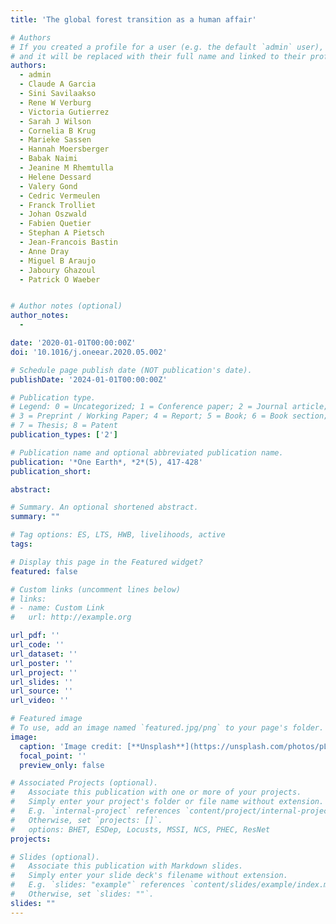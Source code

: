 ```yaml
---
title: 'The global forest transition as a human affair'

# Authors
# If you created a profile for a user (e.g. the default `admin` user), write the username (folder name) here
# and it will be replaced with their full name and linked to their profile.
authors:
  - admin
  - Claude A Garcia
  - Sini Savilaakso
  - Rene W Verburg
  - Victoria Gutierrez
  - Sarah J Wilson
  - Cornelia B Krug
  - Marieke Sassen
  - Hannah Moersberger
  - Babak Naimi
  - Jeanine M Rhemtulla
  - Helene Dessard
  - Valery Gond
  - Cedric Vermeulen
  - Franck Trolliet
  - Johan Oszwald
  - Fabien Quetier
  - Stephan A Pietsch
  - Jean-Francois Bastin
  - Anne Dray
  - Miguel B Araujo
  - Jaboury Ghazoul
  - Patrick O Waeber


# Author notes (optional)
author_notes:
  -

date: '2020-01-01T00:00:00Z'
doi: '10.1016/j.oneear.2020.05.002'

# Schedule page publish date (NOT publication's date).
publishDate: '2024-01-01T00:00:00Z'

# Publication type.
# Legend: 0 = Uncategorized; 1 = Conference paper; 2 = Journal article;
# 3 = Preprint / Working Paper; 4 = Report; 5 = Book; 6 = Book section;
# 7 = Thesis; 8 = Patent
publication_types: ['2']

# Publication name and optional abbreviated publication name.
publication: '*One Earth*, *2*(5), 417-428'
publication_short: 

abstract: 

# Summary. An optional shortened abstract.
summary: ""

# Tag options: ES, LTS, HWB, livelihoods, active
tags: 

# Display this page in the Featured widget?
featured: false

# Custom links (uncomment lines below)
# links:
# - name: Custom Link
#   url: http://example.org

url_pdf: ''
url_code: ''
url_dataset: ''
url_poster: ''
url_project: ''
url_slides: ''
url_source: ''
url_video: ''

# Featured image
# To use, add an image named `featured.jpg/png` to your page's folder.
image:
  caption: 'Image credit: [**Unsplash**](https://unsplash.com/photos/pLCdAaMFLTE)'
  focal_point: ''
  preview_only: false

# Associated Projects (optional).
#   Associate this publication with one or more of your projects.
#   Simply enter your project's folder or file name without extension.
#   E.g. `internal-project` references `content/project/internal-project/index.md`.
#   Otherwise, set `projects: []`.
#   options: BHET, ESDep, Locusts, MSSI, NCS, PHEC, ResNet
projects:

# Slides (optional).
#   Associate this publication with Markdown slides.
#   Simply enter your slide deck's filename without extension.
#   E.g. `slides: "example"` references `content/slides/example/index.md`.
#   Otherwise, set `slides: ""`.
slides: ""
---
```



